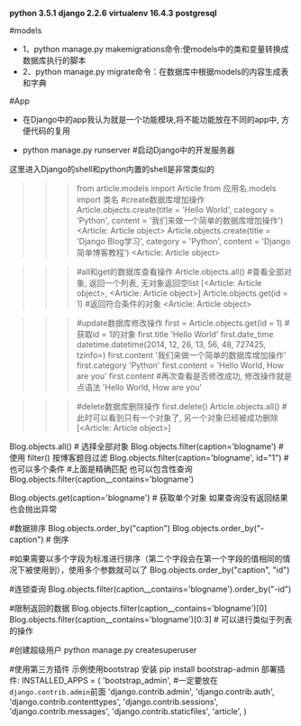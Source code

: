 **python 3.5.1**
**django 2.2.6**
**virtualenv 16.4.3**
**postgresql**

#models
- 1、python manage.py makemigrations命令:使models中的类和变量转换成数据库执行的脚本
- 2、python manage.py migrate命令：在数据库中根据models的内容生成表和字典


#App
- 在Django中的app我认为就是一个功能模块,将不能功能放在不同的app中, 方便代码的复用

- python manage.py runserver   #启动Django中的开发服务器


这里进入Django的shell和python内置的shell是非常类似的

>>> from article.models import Article
	from 应用名.models import 类名
>>> #create数据库增加操作
>>> Article.objects.create(title = 'Hello World', category = 'Python', content = '我们来做一个简单的数据库增加操作')
<Article: Article object>
>>> Article.objects.create(title = 'Django Blog学习', category = 'Python', content = 'Django简单博客教程')
<Article: Article object>

>>> #all和get的数据库查看操作
>>> Article.objects.all()  #查看全部对象, 返回一个列表, 无对象返回空list
[<Article: Article object>, <Article: Article object>]
>>> Article.objects.get(id = 1)  #返回符合条件的对象
<Article: Article object>

>>> #update数据库修改操作
>>> first = Article.objects.get(id = 1)  #获取id = 1的对象
>>> first.title
'Hello World'
>>> first.date_time
datetime.datetime(2014, 12, 26, 13, 56, 48, 727425, tzinfo=<UTC>)
>>> first.content
'我们来做一个简单的数据库增加操作'
>>> first.category
'Python'
>>> first.content = 'Hello World, How are you'
>>> first.content  #再次查看是否修改成功, 修改操作就是点语法
'Hello World, How are you'

>>> #delete数据库删除操作
>>> first.delete()
>>> Article.objects.all()  #此时可以看到只有一个对象了, 另一个对象已经被成功删除
[<Article: Article object>]  

Blog.objects.all()  # 选择全部对象
Blog.objects.filter(caption='blogname')  # 使用 filter() 按博客题目过滤
Blog.objects.filter(caption='blogname', id="1") # 也可以多个条件
#上面是精确匹配 也可以包含性查询
Blog.objects.filter(caption__contains='blogname')

Blog.objects.get(caption='blogname') # 获取单个对象 如果查询没有返回结果也会抛出异常

#数据排序
Blog.objects.order_by("caption")
Blog.objects.order_by("-caption")  # 倒序

#如果需要以多个字段为标准进行排序（第二个字段会在第一个字段的值相同的情况下被使用到），使用多个参数就可以了
Blog.objects.order_by("caption", "id")

#连锁查询
Blog.objects.filter(caption__contains='blogname').order_by("-id")

#限制返回的数据
Blog.objects.filter(caption__contains='blogname')[0]
Blog.objects.filter(caption__contains='blogname')[0:3]  # 可以进行类似于列表的操作

#创建超级用户
python manage.py createsuperuser

#使用第三方插件
示例使用bootstrap
安装 pip install bootstrap-admin
部署插件:
	INSTALLED_APPS = (
    'bootstrap_admin',  #一定要放在`django.contrib.admin`前面
    'django.contrib.admin',
    'django.contrib.auth',
    'django.contrib.contenttypes',
    'django.contrib.sessions',
    'django.contrib.messages',
    'django.contrib.staticfiles',
    'article',
	)


